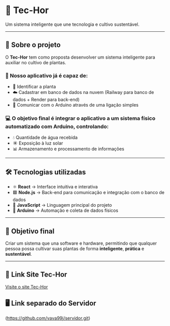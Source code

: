 # 🌱 Tec-Hor

Um sistema inteligente que une tecnologia e cultivo sustentável.

---

## 📖 Sobre o projeto

O **Tec-Hor** tem como proposta desenvolver um sistema inteligente para auxiliar no cultivo de plantas.

### 🌿 Nosso aplicativo já é capaz de:
- 📸 Identificar a planta  
- ☁️ Cadastrar em banco de dados na nuvem (Railway para banco de dados + Render para back-end)  
- 🔗 Comunicar com o Arduino através de uma ligação simples  

### 💻 O objetivo final é integrar o aplicativo a um sistema físico automatizado com Arduino, controlando:
- 💧 Quantidade de água recebida  
- ☀️ Exposição à luz solar  
- 📊 Armazenamento e processamento de informações  

---

## 🛠️ Tecnologias utilizadas

- ⚛️ **React** → Interface intuitiva e interativa  
- 🟩 **Node.js** → Back-end para comunicação e integração com o banco de dados  
- 📜 **JavaScript** → Linguagem principal do projeto  
- 🤖 **Arduino** → Automação e coleta de dados físicos  

---

## 🚀 Objetivo final

Criar um sistema que una software e hardware, permitindo que qualquer pessoa possa cultivar suas plantas de forma **inteligente**, **prática** e **sustentável**.

---

## 🔗 Link Site Tec-Hor
[Visite o site Tec-Hor](https://tec-hor.vercel.app/) 

## 🖥️ Link separado do Servidor
(https://github.com/vava99j/servidor.git)
